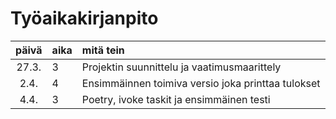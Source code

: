 # Työaikakirjanpito

| päivä | aika | mitä tein  |
| :----:|:-----| :-----|
| 27.3. | 3    | Projektin suunnittelu ja vaatimusmaarittely |
| 2.4.  | 4    | Ensimmäinnen toimiva versio joka printtaa tulokset|
| 4.4.  | 3    | Poetry, ivoke taskit ja ensimmäinen testi|
